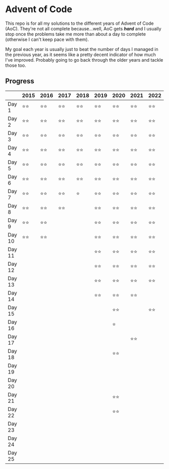 # Advent of Code

This repo is for all my solutions to the different years of Advent of Code (AoC). They're not all complete because...well, AoC gets **_hard_** and I usually stop once the problems take me more than about a day to complete (otherwise I can't keep pace with them).

My goal each year is usually just to beat the number of days I managed in the previous year, as it seems like a pretty decent indicator of how much I've improved. Probably going to go back through the older years and tackle those too.

## Progress

|        | 2015 | 2016 | 2017 | 2018 | 2019 | 2020 | 2021 | 2022 | 2023 | 2024 |
|--------|------|------|------|------|------|------|------|------|------|------|
| Day 1  | ⭐⭐   | ⭐⭐   | ⭐⭐   | ⭐⭐   | ⭐⭐   | ⭐⭐   | ⭐⭐   | ⭐⭐   | ⭐⭐   |      |
| Day 2  | ⭐⭐   | ⭐⭐   | ⭐⭐   | ⭐⭐   | ⭐⭐   | ⭐⭐   | ⭐⭐   | ⭐⭐   | ⭐⭐   |      |
| Day 3  | ⭐⭐   | ⭐⭐   | ⭐⭐   | ⭐⭐   | ⭐⭐   | ⭐⭐   | ⭐⭐   | ⭐⭐   | ⭐⭐   |      |
| Day 4  | ⭐⭐   | ⭐⭐   | ⭐⭐   | ⭐⭐   | ⭐⭐   | ⭐⭐   | ⭐⭐   | ⭐⭐   | ⭐⭐   |      |
| Day 5  | ⭐⭐   | ⭐⭐   | ⭐⭐   | ⭐⭐   | ⭐⭐   | ⭐⭐   | ⭐⭐   | ⭐⭐   | ⭐⭐   |      |
| Day 6  | ⭐⭐   | ⭐⭐   | ⭐⭐   | ⭐⭐   | ⭐⭐   | ⭐⭐   | ⭐⭐   | ⭐⭐   | ⭐⭐   |      |
| Day 7  | ⭐⭐   | ⭐⭐   | ⭐⭐   | ⭐    | ⭐⭐   | ⭐⭐   | ⭐⭐   | ⭐⭐   | ⭐⭐   |      |
| Day 8  | ⭐⭐   | ⭐⭐   | ⭐⭐   |      | ⭐⭐   | ⭐⭐   | ⭐⭐   | ⭐⭐   | ⭐⭐   |      |
| Day 9  | ⭐⭐   | ⭐⭐   |      |      | ⭐⭐   | ⭐⭐   | ⭐⭐   | ⭐⭐   | ⭐⭐   |      |
| Day 10 | ⭐⭐   | ⭐⭐   |      |      | ⭐⭐   | ⭐⭐   | ⭐⭐   | ⭐⭐   |      |      |
| Day 11 |      |      |      |      | ⭐⭐   | ⭐⭐   | ⭐⭐   | ⭐⭐   | ⭐⭐   |      |
| Day 12 |      |      |      |      | ⭐⭐   | ⭐⭐   | ⭐⭐   | ⭐⭐   |      |      |
| Day 13 |      |      |      |      | ⭐⭐   | ⭐⭐   | ⭐⭐   | ⭐⭐   | ⭐⭐   |      |
| Day 14 |      |      |      |      | ⭐⭐   | ⭐⭐   | ⭐⭐   |      |      |      |
| Day 15 |      |      |      |      |      | ⭐⭐   |      | ⭐⭐   | ⭐⭐   |      |
| Day 16 |      |      |      |      |      | ⭐    |      |      | ⭐⭐   |      |
| Day 17 |      |      |      |      |      |      | ⭐⭐   |      |      |      |
| Day 18 |      |      |      |      |      | ⭐⭐   |      |      |      |      |
| Day 19 |      |      |      |      |      |      |      |      |      |      |
| Day 20 |      |      |      |      |      |      |      |      |      |      |
| Day 21 |      |      |      |      |      | ⭐⭐   |      |      |      |      |
| Day 22 |      |      |      |      |      | ⭐⭐   |      |      |      |      |
| Day 23 |      |      |      |      |      |      |      |      | ⭐️⭐️ |      |
| Day 24 |      |      |      |      |      |      |      |||
| Day 25 |      |      |      |      |      |      |      |||
